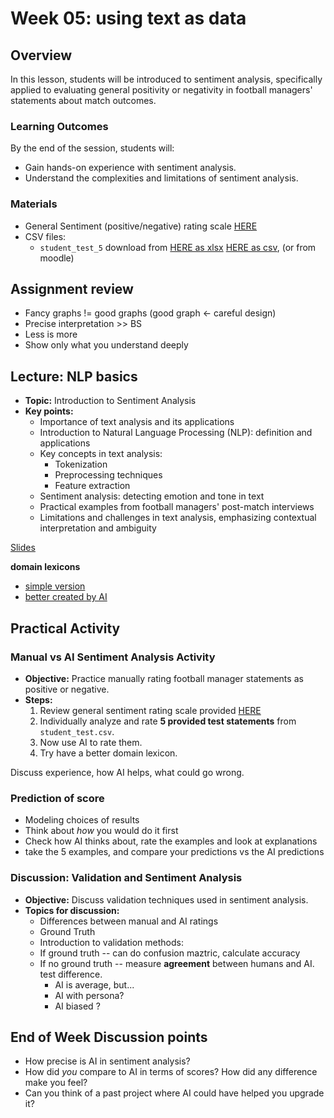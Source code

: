 # Week 05: using text as data

## Overview

In this lesson, students will be introduced to sentiment analysis, specifically applied to evaluating general positivity or negativity in football managers' statements about match outcomes.

### Learning Outcomes

By the end of the session, students will:
- Gain hands-on experience with sentiment analysis.
- Understand the complexities and limitations of sentiment analysis.

### Materials

- General Sentiment (positive/negative) rating scale [HERE](/week05/assets/sentiment-scale.md)
- CSV files:
  - `student_test_5` download from [HERE as xlsx](/week05/assets/student_test_5.xlsx) [HERE as csv](/week05/assets/student_test_5.csv), (or from moodle)


## Assignment review

* Fancy graphs != good graphs (good graph <- careful design)
* Precise interpretation >> BS
* Less is more
* Show only what you understand deeply 

## Lecture: NLP basics

- **Topic:** Introduction to Sentiment Analysis
- **Key points:**
  - Importance of text analysis and its applications 
  - Introduction to Natural Language Processing (NLP): definition and applications 
  - Key concepts in text analysis:
    - Tokenization 
    - Preprocessing techniques
    - Feature extraction 
  - Sentiment analysis: detecting emotion and tone in text
  - Practical examples from football managers' post-match interviews
  - Limitations and challenges in text analysis, emphasizing contextual interpretation and ambiguity

[Slides](https://gabors-data-analysis.com/courses/da-w-ai-2025/da-w-ai-05-text-to-data#/title-slide)

**domain lexicons**
* [simple version](/data/interviews/domain_lexicon.csv)
* [better created by AI](/code/interviews/domain_lexicon.R)

## Practical Activity

### Manual vs AI Sentiment Analysis Activity

- **Objective:** Practice manually rating football manager statements as positive or negative.
- **Steps:**
  1. Review general sentiment rating scale provided [HERE](/week05/assets/sentiment-scale.md)
  2. Individually analyze and rate **5 provided test statements** from `student_test.csv`.
  3. Now use AI to rate them.
  4. Try have a better domain lexicon. 
 
Discuss experience, how AI helps, what could go wrong. 

### Prediction of score

* Modeling choices of results
* Think about *how* you would do it first
* Check how AI thinks about, rate the examples and look at explanations
* take the 5 examples, and compare your predictions vs the AI predictions  

### Discussion: Validation and Sentiment Analysis

- **Objective:** Discuss validation techniques used in sentiment analysis.
- **Topics for discussion:**
  - Differences between manual and AI ratings
  - Ground Truth
  - Introduction to validation methods:
  - If ground truth -- can do confusion maztric, calculate accuracy
  - If no ground truth -- measure **agreement** between humans and AI. test difference.
    - AI is average, but... 
    - AI with persona?
    - AI biased ?   
    
## End of Week Discussion points

* How precise is AI in sentiment analysis?
* How did *you* compare to AI in terms of scores? How did any difference make you feel? 
* Can you think of a past project where AI could have helped you upgrade it?

